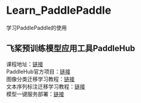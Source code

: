 # Learn_PaddlePaddle
学习PaddlePaddle的使用

## 飞桨预训练模型应用工具PaddleHub
课程地址：[链接](https://www.paddlepaddle.org.cn/tutorials/projectdetail/520792)  
PaddleHub官方项目：[链接](https://aistudio.baidu.com/aistudio/personalcenter/thirdview/79927)   
图像分类迁移学习教程：[链接](https://github.com/PaddlePaddle/PaddleHub/blob/release/v2.1/docs/docs_ch/finetune/image_classification.md)  
文本序列标注迁移学习教程：[链接](https://github.com/PaddlePaddle/PaddleHub/blob/release/v2.1/docs/docs_ch/finetune/sequence_labeling.md)   
模型一键服务部署：[链接](https://github.com/PaddlePaddle/PaddleHub/blob/release/v2.1/docs/docs_ch/tutorial/serving.md)
